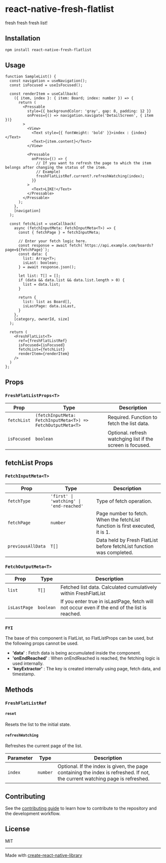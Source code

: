 # react-native-fresh-flatlist

fresh fresh fresh list!


## Installation

```sh
npm install react-native-fresh-flatlist
```

## Usage


```tsx
function SampleList() {
  const navigation = useNavigation();
  const isFocused = useIsFocused();

  const renderItem = useCallback(
    ({ item, index }: { item: Board; index: number }) => {
      return (
        <Pressable
          style={{ backgroundColor: 'gray', gap: 8, padding: 12 }}
          onPress={() => navigation.navigate('DetailScreen', { item })}
        >
          <View>
            <Text style={{ fontWeight: 'bold' }}>index : {index}</Text>
            <Text>{item.content}</Text>
          </View>

          <Pressable
            onPress={() => {
              // If you want to refresh the page to which the item belongs after changing the status of the item.
              // Example)
              freshFlatListRef.current?.refreshWatching(index);
            }}
          >
            <Text>LIKE!</Text>
          </Pressable>
        </Pressable>
      );
    },
    [navigation]
  );

  const fetchList = useCallback(
    async (fetchInputMeta: FetchInputMeta<T>) => {
      const { fetchPage } = fetchInputMeta;

      // Enter your fetch logic here.
      const response = await fetch(`https://api.example.com/boards?page=${fetchPage}`);
      const data: {
        list: Array<T>;
        isLast: boolean;
      } = await response.json();

      let list: T[] = [];
      if (data && data.list && data.list.length > 0) {
        list = data.list;
      }

      return {
        list: list as Board[],
        isLastPage: data.isLast,
      }
    },
    [category, ownerId, size]
  );

  return (
    <FreshFlatList<T>
      ref={freshFlatListRef}
      isFocused={isFocused}
      fetchList={fetchList}
      renderItem={renderItem}
    />
  )
};
```

## Props

### `FreshFlatListProps<T>`

| Prop           | Type                                                     | Description                                            |
|----------------|----------------------------------------------------------|--------------------------------------------------------|
| `fetchList`    | `(fetchInputMeta: FetchInputMeta<T>) => FetchOutputMeta<T>` | Required. Function to fetch the list data.             |
| `isFocused`    | `boolean`                                    | Optional. refresh watchging list if the screen is focused. |

## fetchList Props

### `FetchInputMeta<T>`

| Prop        | Type                | Description                                                                    |
|-------------|---------------------|--------------------------------------------------------------------------------|
| `fetchType` | `'first' \| 'watching' \| 'end-reached'` | Type of fetch operation.                                                       |
| `fetchPage` | `number`            | Page number to fetch.  When the fetchList function is first executed, it is 1. |
| `previousAllData`      | `T[]`               | Data held by Fresh FlatList before fetchList function was completed.                   |

### `FetchOutputMeta<T>`

| Prop          | Type                | Description                                                                                    |
|---------------|---------------------|------------------------------------------------------------------------------------------------|
| `list`        | `T[]`               | Fetched list data. Calculated cumulatively within FreshFlatList                                |
| `isLastPage`  | `boolean`           | If you enter true in isLastPage, fetch will not occur even if the end of the list is reached.  |

### `FYI`
The base of this component is FlatList, so FlatListProps can be used, but the following props cannot be used.
- **'data'** : Fetch data is being accumulated inside the component.
- **'onEndReached'** : When onEndReached is reached, the fetching logic is used internally.
- **'keyExtractor'** : The key is created internally using page, fetch data, and timestamp.


## Methods

### `FreshFlatListRef`

#### `reset`

Resets the list to the initial state.

#### `refreshWatching`

Refreshes the current page of the list.

| Parameter | Type    | Description                                                                                                                  |
|-----------|---------|------------------------------------------------------------------------------------------------------------------------------|
| `index`   | `number`| Optional. If the index is given, the page containing the index is refreshed. If not, the current watching page is refreshed. |


## Contributing

See the [contributing guide](CONTRIBUTING.md) to learn how to contribute to the repository and the development workflow.

## License

MIT

---

Made with [create-react-native-library](https://github.com/callstack/react-native-builder-bob)
